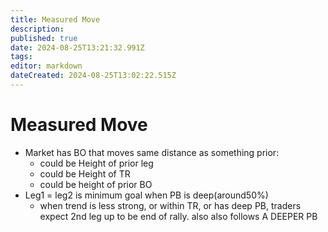 ```yaml
---
title: Measured Move
description: 
published: true
date: 2024-08-25T13:21:32.991Z
tags: 
editor: markdown
dateCreated: 2024-08-25T13:02:22.515Z
---
```


# Measured Move	
- Market has BO that moves same distance as something prior: 
	- could be Height of prior leg
  - could be Height of TR
  - could be height of prior BO
- Leg1 = leg2 is minimum goal when PB is deep(around50%)
	 - when trend is less strong, or within TR, or has deep PB, traders expect 2nd leg up to be end of rally. also also follows A DEEPER PB